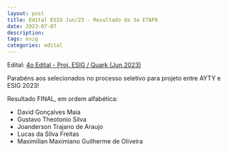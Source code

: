 ```yaml
---
layout: post
title: Edital ESIG Jun/23 - Resultado da 3a ETAPA
date: 2023-07-07
description: 
tags: esig
categories: edital
---
```


Edital: [4o Edital - Proj. ESIG / Quark (Jun 2023)](/editais/2023-05-21-esig-edital4/)


Parabéns aos selecionados no processo seletivo para projeto entre AYTY e ESIG 2023!

Resultado FINAL, em ordem alfabética:

- David Gonçalves Maia
- Gustavo Theotonio Silva 
- Joanderson Trajano de Araujo
- Lucas da Silva Freitas
- Maximilian Maximiano Guilherme de Oliveira
